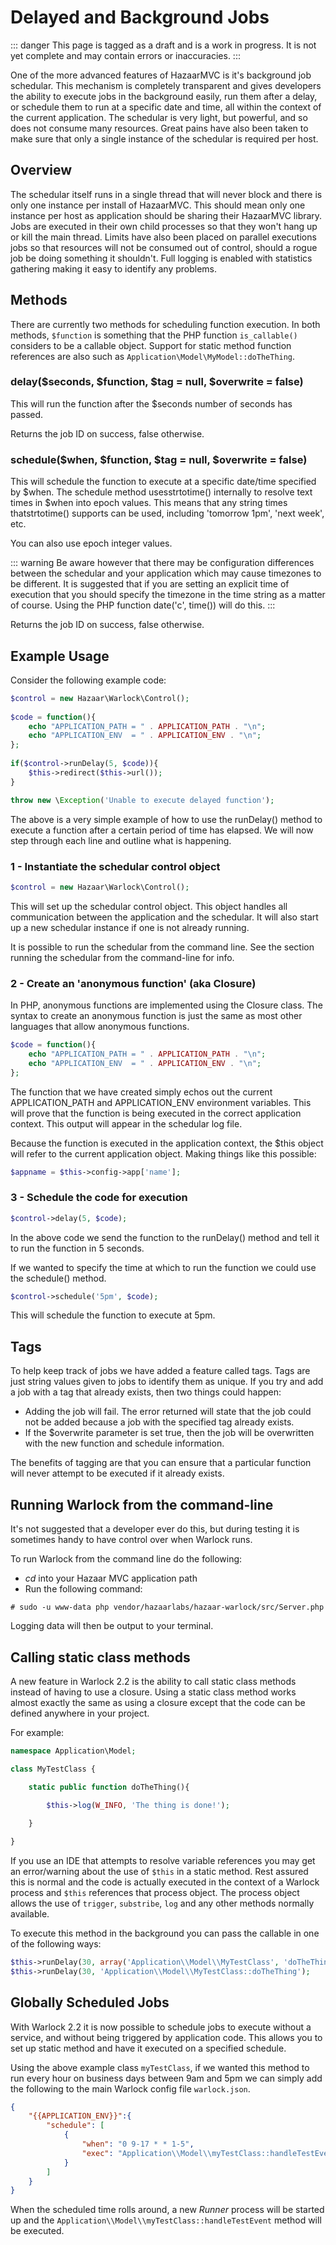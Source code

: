 # Delayed and Background Jobs

::: danger
This page is tagged as a draft and is a work in progress.  It is not yet complete and may contain errors or inaccuracies.
:::

One of the more advanced features of HazaarMVC is it's background job schedular. This mechanism is completely transparent and gives developers the ability to execute jobs in the background easily, run them after a delay, or schedule them to run at a specific date and time, all within the context of the current application. The schedular is very light, but powerful, and so does not consume many resources. Great pains have also been taken to make sure that only a single instance of the schedular is required per host.

## Overview

The schedular itself runs in a single thread that will never block and there is only one instance per install of HazaarMVC. This should mean only one instance per host as application should be sharing their HazaarMVC library. Jobs are executed in their own child processes so that they won't hang up or kill the main thread. Limits have also been placed on parallel executions jobs so that resources will not be consumed out of control, should a rogue job be doing something it shouldn't. Full logging is enabled with statistics gathering making it easy to identify any problems.

## Methods

There are currently two methods for scheduling function execution.  In both methods, `$function` is something that the PHP function `is_callable()` considers to be a callable object.  Support for static method function references are also such as `Application\Model\MyModel::doTheThing`.

### delay($seconds, $function, $tag = null, $overwrite = false)

This will run the function after the $seconds number of seconds has passed.

Returns the job ID on success, false otherwise.

### schedule($when, $function, $tag = null, $overwrite = false)

This will schedule the function to execute at a specific date/time specified by $when. The schedule method usesstrtotime() internally to resolve text times in $when into epoch values. This means that any string times thatstrtotime() supports can be used, including 'tomorrow 1pm', 'next week', etc.

You can also use epoch integer values.

::: warning 
Be aware however that there may be configuration differences between the schedular and your application which may cause timezones to be different. It is suggested that if you are setting an explicit time of execution that you should specify the timezone in the time string as a matter of course. Using the PHP function date('c', time()) will do this.
:::

Returns the job ID on success, false otherwise.

## Example Usage

Consider the following example code:

```php
$control = new Hazaar\Warlock\Control();
    
$code = function(){
    echo "APPLICATION_PATH = " . APPLICATION_PATH . "\n";        
    echo "APPLICATION_ENV  = " . APPLICATION_ENV . "\n";
};
    
if($control->runDelay(5, $code)){
    $this->redirect($this->url());
}

throw new \Exception('Unable to execute delayed function');
```

The above is a very simple example of how to use the runDelay() method to execute a function after a certain period of time has elapsed. We will now step through each line and outline what is happening.

### 1 - Instantiate the schedular control object

```php
$control = new Hazaar\Warlock\Control();
```

This will set up the schedular control object. This object handles all communication between the application and the schedular. It will also start up a new schedular instance if one is not already running.

It is possible to run the schedular from the command line. See the section running the schedular from the command-line for info.

### 2 - Create an 'anonymous function' (aka Closure)

In PHP, anonymous functions are implemented using the Closure class. The syntax to create an anonymous function is just the same as most other languages that allow anonymous functions.

```php
$code = function(){
    echo "APPLICATION_PATH = " . APPLICATION_PATH . "\n";
    echo "APPLICATION_ENV  = " . APPLICATION_ENV . "\n";
};
```

The function that we have created simply echos out the current APPLICATION_PATH and APPLICATION_ENV environment variables. This will prove that the function is being executed in the correct application context. This output will appear in the schedular log file.

Because the function is executed in the application context, the $this object will refer to the current application object. Making things like this possible:

```php
$appname = $this->config->app['name'];
```

### 3 - Schedule the code for execution

```php
$control->delay(5, $code);
```

In the above code we send the function to the runDelay() method and tell it to run the function in 5 seconds.

If we wanted to specify the time at which to run the function we could use the schedule() method.

```php
$control->schedule('5pm', $code);
```

This will schedule the function to execute at 5pm.

## Tags

To help keep track of jobs we have added a feature called tags. Tags are just string values given to jobs to identify them as unique. If you try and add a job with a tag that already exists, then two things could happen:

* Adding the job will fail. The error returned will state that the job could not be added because a job with the specified tag already exists.
* If the $overwrite parameter is set true, then the job will be overwritten with the new function and schedule information.

The benefits of tagging are that you can ensure that a particular function will never attempt to be executed if it already exists.

## Running Warlock from the command-line

It's not suggested that a developer ever do this, but during testing it is sometimes handy to have control over when Warlock runs.

To run Warlock from the command line do the following:

* *cd* into your Hazaar MVC application path
* Run the following command:
```shell
# sudo -u www-data php vendor/hazaarlabs/hazaar-warlock/src/Server.php
```
Logging data will then be output to your terminal.

## Calling static class methods

A new feature in Warlock 2.2 is the ability to call static class methods instead of having to use a closure.  Using a static class
method works almost exactly the same as using a closure except that the code can be defined anywhere in your project.

For example:

```php
namespace Application\Model;

class MyTestClass {

    static public function doTheThing(){
    
        $this->log(W_INFO, 'The thing is done!');

    }

}
```

If you use an IDE that attempts to resolve variable references you may get an error/warning about the use of `$this` in a static method.  Rest assured
this is normal and the code is actually executed in the context of a Warlock process and `$this` references that process object.  The process object
allows the use of `trigger`, `substribe`, `log` and any other methods normally available.

To execute this method in the background you can pass the callable in one of the following ways:

```php
$this->runDelay(30, array('Application\\Model\\MyTestClass', 'doTheThing'));
$this->runDelay(30, 'Application\\Model\\MyTestClass::doTheThing');
```

## Globally Scheduled Jobs

With Warlock 2.2 it is now possible to schedule jobs to execute without a service, and without being triggered by application code.  This allows
you to set up static method and have it executed on a specified schedule.

Using the above example class `myTestClass`, if we wanted this method to run every hour on business days between 9am and 5pm we can simply
add the following to the main Warlock config file `warlock.json`.

```json
{
    "{{APPLICATION_ENV}}":{
        "schedule": [
            {
                "when": "0 9-17 * * 1-5",
                "exec": "Application\\Model\\myTestClass::handleTestEvent"
            }
        ]
    }
}
```

When the scheduled time rolls around, a new *Runner* process will be started up and the `Application\\Model\\myTestClass::handleTestEvent` method
will be executed.  
